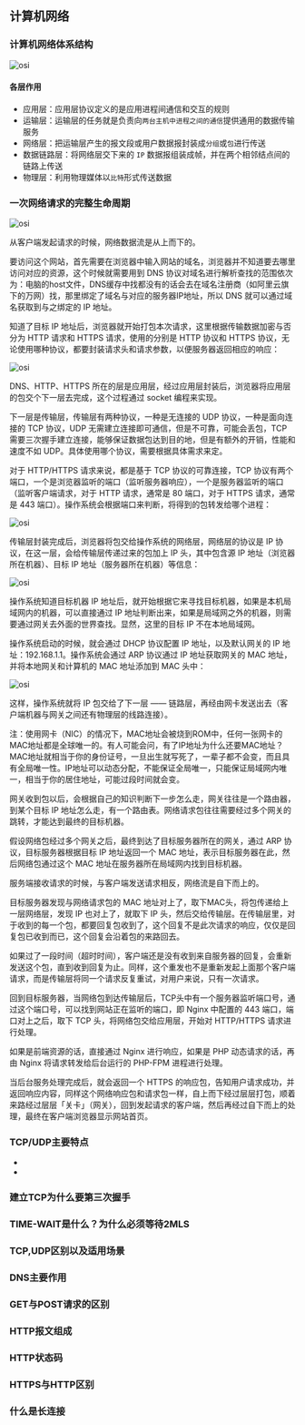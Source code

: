 
## 计算机网络
### <div id=""> 计算机网络体系结构</div> 

![osi](../../asset/osis.png)

#### 各层作用
   * 应用层：应用层协议定义的是应用进程间通信和交互的规则
   * 运输层：运输层的任务就是负责向`两台主机中进程之间的通信`提供通用的数据传输服务
   * 网络层：把运输层产生的报文段或用户数据报封装成`分组`或`包`进行传送
   * 数据链路层：将网络层交下来的 `IP` 数据报组装成帧，并在两个相邻结点间的链路上传送
   * 物理层：利用物理媒体以`比特`形式传送数据
### <div id=""> 一次网络请求的完整生命周期</div>

![osi](../../asset/osi.png)

从客户端发起请求的时候，网络数据流是从上而下的。

要访问这个网站，首先需要在浏览器中输入网站的域名，浏览器并不知道要去哪里访问对应的资源，这个时候就需要用到 DNS 协议对域名进行解析查找的范围依次为：电脑的host文件，DNS缓存中找都没有的话会去在域名注册商（如阿里云旗下的万网）找，那里绑定了域名与对应的服务器IP地址，所以 DNS 就可以通过域名获取到与之绑定的 IP 地址。

知道了目标 IP 地址后，浏览器就开始打包本次请求，这里根据传输数据加密与否分为 HTTP 请求和 HTTPS 请求，使用的分别是 HTTP 协议和 HTTPS 协议，无论使用哪种协议，都要封装请求头和请求参数，以便服务器返回相应的响应：

![osi](../../asset/httphead.png)

DNS、HTTP、HTTPS 所在的层是应用层，经过应用层封装后，浏览器将应用层的包交个下一层去完成，这个过程通过 socket 编程来实现。

下一层是传输层，传输层有两种协议，一种是无连接的 UDP 协议，一种是面向连接的 TCP 协议，UDP 无需建立连接即可通信，但是不可靠，可能会丢包，TCP 需要三次握手建立连接，能够保证数据包达到目的地，但是有额外的开销，性能和速度不如 UDP。具体使用哪个协议，需要根据具体需求来定。

对于 HTTP/HTTPS 请求来说，都是基于 TCP 协议的可靠连接，TCP 协议有两个端口，一个是浏览器监听的端口（监听服务器响应），一个是服务器监听的端口（监听客户端请求，对于 HTTP 请求，通常是 80 端口，对于 HTTPS 请求，通常是 443 端口）。操作系统会根据端口来判断，将得到的包转发给哪个进程：

![osi](../../asset/tcphead.png)

传输层封装完成后，浏览器将包交给操作系统的网络层，网络层的协议是 IP 协议，在这一层，会给传输层传递过来的包加上 IP 头，其中包含源 IP 地址（浏览器所在机器）、目标 IP 地址（服务器所在机器）等信息：

![osi](../../asset/iphead.png)

操作系统知道目标机器 IP 地址后，就开始根据它来寻找目标机器，如果是本机局域网内的机器，可以直接通过 IP 地址判断出来，如果是局域网之外的机器，则需要通过网关去外面的世界查找。显然，这里的目标 IP 不在本地局域网。

操作系统启动的时候，就会通过 DHCP 协议配置 IP 地址，以及默认网关的 IP 地址：192.168.1.1。操作系统会通过 ARP 协议通过 IP 地址获取网关的 MAC 地址，并将本地网关和计算机的 MAC 地址添加到 MAC 头中：

![osi](../../asset/machead.png)

这样，操作系统就将 IP 包交给了下一层 —— 链路层，再经由网卡发送出去（客户端机器与网关之间还有物理层的线路连接）。

注：使用网卡（NIC）的情况下，MAC地址会被烧到ROM中，任何一张网卡的MAC地址都是全球唯一的。有人可能会问，有了IP地址为什么还要MAC地址？MAC地址就相当于你的身份证号，一旦出生就写死了，一辈子都不会变，而且具有全局唯一性。IP地址可以动态分配，不能保证全局唯一，只能保证局域网内唯一，相当于你的居住地址，可能过段时间就会变。

网关收到包以后，会根据自己的知识判断下一步怎么走，网关往往是一个路由器，到某个目标 IP 地址怎么走，有一个路由表。网络请求包往往需要经过多个网关的跳转，才能达到最终的目标机器。

假设网络包经过多个网关之后，最终到达了目标服务器所在的网关，通过 ARP 协议，目标服务器根据目标 IP 地址返回一个 MAC 地址，表示目标服务器在此，然后网络包通过这个 MAC 地址在服务器所在局域网内找到目标机器。

服务端接收请求的时候，与客户端发送请求相反，网络流是自下而上的。

目标服务器发现与网络请求包的 MAC 地址对上了，取下MAC头，将包传递给上一层网络层，发现 IP 也对上了，就取下 IP 头，然后交给传输层。在传输层里，对于收到的每一个包，都要回复包收到了，这个回复不是此次请求的响应，仅仅是回复包已收到而已，这个回复会沿着包的来路回去。

如果过了一段时间（超时时间），客户端还是没有收到来自服务器的回复，会重新发送这个包，直到收到回复为止。同样，这个重发也不是重新发起上面那个客户端请求，而是传输层将同一个请求反复重试，对用户来说，只有一次请求。

回到目标服务器，当网络包到达传输层后，TCP头中有一个服务器监听端口号，通过这个端口号，可以找到网站正在监听的端口，即 Nginx 中配置的 443 端口，端口对上之后，取下 TCP 头，将网络包交给应用层，开始对 HTTP/HTTPS 请求进行处理。

如果是前端资源的话，直接通过 Nginx 进行响应，如果是 PHP 动态请求的话，再由 Nginx 将请求转发给后台运行的 PHP-FPM 进程进行处理。

当后台服务处理完成后，就会返回一个 HTTPS 的响应包，告知用户请求成功，并返回响应内容，同样这个网络响应包和请求包一样，自上而下经过层层打包，顺着来路经过层层「关卡」（网关），回到发起请求的客户端，然后再经过自下而上的处理，最终在客户端浏览器显示网站首页。

### <div id=""> TCP/UDP主要特点</div>
   * 
   * 

### <div id=""> 建立TCP为什么要第三次握手</div>
### <div id=""> TIME-WAIT是什么？为什么必须等待2MLS</div>
### <div id=""> TCP,UDP区别以及适用场景</div>
### <div id="">DNS主要作用</div>
### <div id="">GET与POST请求的区别</div>
### <div id=""> HTTP报文组成</div>
### <div id="">HTTP状态码</div>
### <div id="">HTTPS与HTTP区别</div>
### <div id="">什么是长连接</div>








